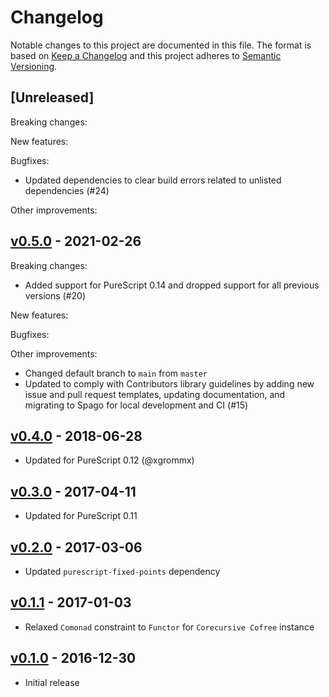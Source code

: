 # Changelog

Notable changes to this project are documented in this file. The format is based on [Keep a Changelog](https://keepachangelog.com/en/1.0.0/) and this project adheres to [Semantic Versioning](https://semver.org/spec/v2.0.0.html).

## [Unreleased]

Breaking changes:

New features:

Bugfixes:
- Updated dependencies to clear build errors related to unlisted dependencies (#24)

Other improvements:

## [v0.5.0](https://github.com/purescript-contrib/purescript-matryoshka/releases/tag/v0.5.0) - 2021-02-26

Breaking changes:
- Added support for PureScript 0.14 and dropped support for all previous versions (#20)

New features:

Bugfixes:

Other improvements:
- Changed default branch to `main` from `master`
- Updated to comply with Contributors library guidelines by adding new issue and pull request templates, updating documentation, and migrating to Spago for local development and CI (#15)

## [v0.4.0](https://github.com/purescript-contrib/purescript-matryoshka/releases/tag/v0.4.0) - 2018-06-28

- Updated for PureScript 0.12 (@xgrommx)

## [v0.3.0](https://github.com/purescript-contrib/purescript-matryoshka/releases/tag/v0.3.0) - 2017-04-11

- Updated for PureScript 0.11

## [v0.2.0](https://github.com/purescript-contrib/purescript-matryoshka/releases/tag/v0.2.0) - 2017-03-06

- Updated `purescript-fixed-points` dependency

## [v0.1.1](https://github.com/purescript-contrib/purescript-matryoshka/releases/tag/v0.1.1) - 2017-01-03

- Relaxed `Comonad` constraint to `Functor` for `Corecursive Cofree` instance

## [v0.1.0](https://github.com/purescript-contrib/purescript-matryoshka/releases/tag/v0.1.0) - 2016-12-30

- Initial release
